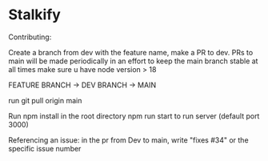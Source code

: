 # Stalkify



Contributing:

Create a branch from dev with the feature name, make a PR to dev. PRs to main will be made periodically in an effort to keep the main branch stable at all times
make sure u have node version > 18

FEATURE BRANCH -> DEV BRANCH -> MAIN
 
run git pull origin main

Run npm install in the root directory
npm run start to run server (default port 3000)

Referencing an issue:
in the pr from Dev to main, write "fixes #34" or the specific issue number